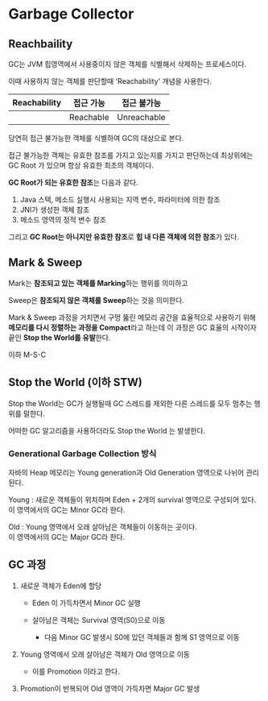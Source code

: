 # Garbage Collector

## Reachbaility

GC는 JVM 힙영역에서 사용중이지 않은 객체를 식별해서 삭제하는 프로세스이다.

이때 사용하지 않는 객체를 판단할때 'Reachability' 개념을 사용한다.

| Reachability | 접근 가능 | 접근 불가능 |
| ------------ | --------- | ----------- |
|              | Reachable | Unreachable |

당연히 접근 불가능한 객체를 식별하여 GC의 대상으로 본다.

접근 불가능한 객체는 유효한 참조를 가지고 있는지를 가지고 판단하는데 최상위에는 GC Root 가 있으며 항상 유효한 최초의 객체이다.

**GC Root가 되는 유효한 참조**는 다음과 같다.

1. Java 스택, 메소드 실행시 사용되는 지역 변수, 파라미터에 의한 참조
2. JNI가 생성한 객체 참조
3. 메소드 영역의 정적 변수 참조

그리고 **GC Root는 아니지만 유효한 참조**로 **힙 내 다른 객체에 의한 참조**가 있다.

## Mark & Sweep

Mark는 **참조되고 있는 객체를 Marking**하는 행위를 의미하고

Sweep은 **참조되지 않은 객체를 Sweep**하는 것을 의미한다.

Mark & Sweep 과정을 거치면서 구멍 뚫린 메모리 공간을 효율적으로 사용하기 위해 **메모리를 다시 정렬하는 과정을 Compact**라고 하는데 이 과정은 GC 효율의 시작이자 끝인 **Stop the World를 유발**한다.

이하 M-S-C

## Stop the World (이하 STW)

Stop the World는 GC가 실행될때 GC 스레드를 제외한 다른 스레드를 모두 멈추는 행위를 말한다.

어떠한 GC 알고리즘을 사용하더라도 Stop the World 는 발생한다.

### Generational Garbage Collection 방식

자바의 Heap 메모리는 Young generation과 Old Generation 영역으로 나뉘어 관리된다.

Young : 새로운 객체들이 위치하며 Eden + 2개의 survival 영역으로 구성되어 있다.  
이 영역에서의 GC는 Minor GC라 한다.

Old : Young 영역에서 오래 살아남은 객체들이 이동하는 곳이다.  
이 영역에서의 GC는 Major GC라 한다.

## GC 과정

1. 새로운 객체가 Eden에 할당

   - Eden 이 가득차면서 Minor GC 실행

   - 살아남은 객체는 Survival 영역(S0)으로 이동
     - 다음 Minor GC 발생시 S0에 있던 객체들과 함께 S1 영역으로 이동

2. Young 영역에서 오래 살아남은 객체가 Old 영역으로 이동

   - 이를 Promotion 이라고 한다.

3. Promotion이 반복되어 Old 영역이 가득차면 Major GC 발생
